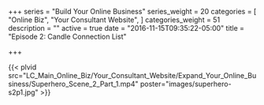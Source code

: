 +++
series = "Build Your Online Business"
series_weight = 20
categories = [
  "Online Biz",
  "Your Consultant Website",
]
categories_weight = 51
description = ""
active = true
date = "2016-11-15T09:35:22-05:00"
title = "Episode 2: Candle Connection List"

+++

{{< plvid src="LC_Main_Online_Biz/Your_Consultant_Website/Expand_Your_Online_Business/Superhero_Scene_2_Part_1.mp4" poster="images/superhero-s2p1.jpg" >}}
